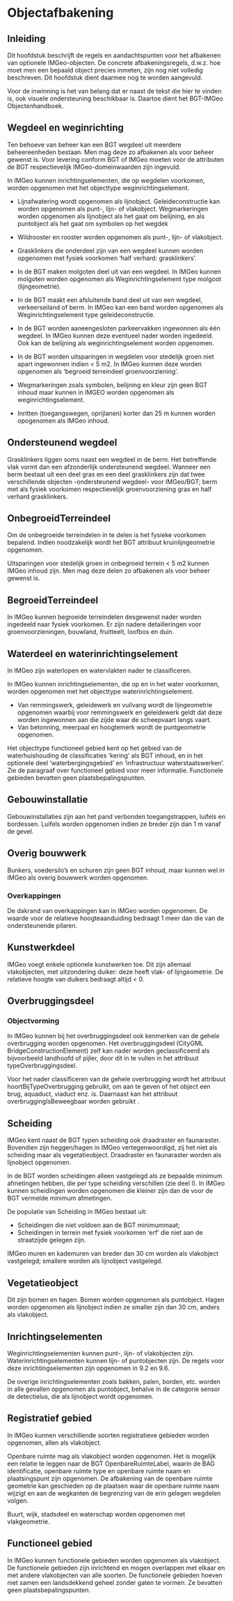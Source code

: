 # Objectafbakening

## Inleiding

Dit hoofdstuk beschrijft de regels en aandachtspunten voor het afbakenen van optionele IMGeo-objecten. De concrete afbakeningsregels, d.w.z. hoe moet men een bepaald object precies inmeten, zijn nog niet volledig beschreven. Dit hoofdstuk dient daarmee nog te worden aangevuld.

Voor de inwinning is het van belang dat er naast de tekst die hier te vinden is, ook visuele ondersteuning beschikbaar is. Daartoe dient het BGT-IMGeo Objectenhandboek.

## Wegdeel en weginrichting

Ten behoeve van beheer kan een BGT wegdeel uit meerdere beheereenheden bestaan. Men mag deze zo afbakenen als voor beheer gewenst is. Voor levering conform BGT of IMGeo moeten voor de attributen de BGT respectievelijk IMGeo-domeinwaarden zijn ingevuld.

In IMGeo kunnen inrichtingselementen, die op wegdelen voorkomen, worden opgenomen met het objecttype weginrichtingselement.

-   Lijnafwatering wordt opgenomen als lijnobject. Geleideconstructie kan worden opgenomen als punt-, lijn- of vlakobject. Wegmarkeringen worden opgenomen als lijnobject als het gaat om belijning, en als puntobject als het gaat om
    symbolen op het wegdek

-   Wildrooster en rooster worden opgenomen als punt-, lijn- of vlakobject.

-   Grasklinkers die onderdeel zijn van een wegdeel kunnen worden opgenomen met fysiek voorkomen ‘half verhard: grasklinkers’.

-   In de BGT maken molgoten deel uit van een wegdeel. In IMGeo kunnen molgoten worden opgenomen als Weginrichtingselement type molgoot (lijngeometrie).

-   In de BGT maakt een afsluitende band deel uit van een wegdeel, verkeerseiland of berm. In IMGeo kan een band worden opgenomen als Weginrichtingselement type geleideconstructie.

-   In de BGT worden aaneengesloten parkeervakken ingewonnen als één wegdeel. In IMGeo kunnen deze eventueel nader worden ingedeeld. Ook kan de belijning als weginrichtingselement worden opgenomen.

-   In de BGT worden uitsparingen in wegdelen voor stedelijk groen niet apart ingewonnen indien \< 5 m2. In IMGeo kunnen deze worden opgenomen als ‘begroeid terreindeel groenvoorziening’.

-   Wegmarkeringen zoals symbolen, belijning en kleur zijn geen BGT inhoud maar kunnen in IMGEO worden opgenomen als weginrichtingselement.

-   Inritten (toegangswegen, oprijlanen) korter dan 25 m kunnen worden opogenomen als IMGeo inhoud.

## Ondersteunend wegdeel

Grasklinkers liggen soms naast een wegdeel in de berm. Het betreffende vlak vormt dan een afzonderlijk ondersteunend wegdeel. Wanneer een berm bestaat uit een deel gras en een deel grasklinkers zijn dat twee verschillende objecten
-ondersteunend wegdeel- voor IMGeo/BGT; berm met als fysiek voorkomen respectievelijk groenvoorziening gras en half verhard grasklinkers.

## OnbegroeidTerreindeel

Om de onbegroeide terreindelen in te delen is het fysieke voorkomen bepalend.
Indien noodzakelijk wordt het BGT attribuut kruinlijngeometrie opgenomen.

Uitsparingen voor stedelijk groen in onbegroeid terrein \< 5 m2 kunnen IMGeo inhoud zijn. Men mag deze delen zo afbakenen als voor beheer gewenst is.

## BegroeidTerreindeel

In IMGeo kunnen begroeide terreindelen desgewenst nader worden ingedeeld naar fysiek voorkomen. Er zijn nadere detailleringen voor groenvoorzieningen,
bouwland, fruitteelt, loofbos en duin.

## Waterdeel en waterinrichtingselement

In IMGeo zijn waterlopen en watervlakten nader te classificeren.

In IMGeo kunnen inrichtingselementen, die op en in het water voorkomen, worden opgenomen met het objecttype waterinrichtingselement.

-   Van remmingswerk, geleidewerk en vuilvang wordt de lijngeometrie opgenomen waarbij voor remmingswerk en geleidewerk geldt dat deze worden ingewonnen aan die zijde waar de scheepvaart langs vaart.
-   Van betonning, meerpaal en hoogtemerk wordt de puntgeometrie opgenomen.

Het objecttype functioneel gebied kent op het gebied van de waterhuishouding de classificaties ‘kering’ als BGT inhoud, en in het optionele deel ‘waterbergingsgebied’ en ‘infrastructuur waterstaatswerken’. Zie de paragraaf
over functioneel gebied voor meer informatie.
Functionele gebieden bevatten geen plaatsbepalingspunten.

## Gebouwinstallatie

Gebouwinstallaties zijn aan het pand verbonden toegangstrappen, luifels en bordessen. Luifels worden opgenomen indien ze breder zijn dan 1 m vanaf de gevel.

## Overig bouwwerk

Bunkers, voedersilo’s en schuren zijn geen BGT inhoud, maar kunnen wel in IMGeo als overig bouwwerk worden opgenomen.

### Overkappingen

De dakrand van overkappingen kan in IMGeo worden opgenomen. De waarde voor de relatieve hoogteaanduiding bedraagt 1 meer dan die van de ondersteunende
pilaren.

## Kunstwerkdeel

IMGeo voegt enkele optionele kunstwerken toe. Dit zijn allemaal vlakobjecten, met uitzondering duiker: deze heeft vlak- of lijngeometrie.
De relatieve hoogte van duikers bedraagt altijd < 0.

## Overbruggingsdeel

### Objectvorming

In IMGeo kunnen bij het overbruggingsdeel ook kenmerken van de gehele overbrugging worden opgenomen. Het overbruggingsdeel (CityGML BridgeConstructionElement) zelf kan nader worden geclassificeerd als bijvoorbeeld landhoofd of pijler, door dit in te vullen in het attribuut typeOverbruggingsdeel.

Voor het nader classificeren van de gehele overbrugging wordt het attribuut
hoortBijTypeOverbrugging gebruikt, om aan te geven of het object een brug,
aquaduct, viaduct enz. is. Daarnaast kan het attribuut overbruggingIsBeweegbaar
worden gebruikt .

## Scheiding

IMGeo kent naast de BGT typen scheiding ook draadraster en faunaraster. Bovendien zijn heggen/hagen in IMGeo vertegenwoordigd, zij het niet als scheiding maar als vegetatieobject. Draadraster en faunaraster worden als lijnobject opgenomen.

In de BGT worden scheidingen alleen vastgelegd als ze bepaalde minimum afmetingen hebben, die per type scheiding verschillen (zie deel I). In IMGeo kunnen scheidingen worden opgenomen die kleiner zijn dan de voor de BGT vermelde minimum afmetingen.

De populatie van Scheiding in IMGeo bestaat uit:

-   Scheidingen die niet voldoen aan de BGT minimummaat;
-   Scheidingen in terrein met fysiek voorkomen ‘erf’ die niet aan de straatzijde gelegen zijn.

IMGeo muren en kademuren van breder dan 30 cm worden als vlakobject vastgelegd; smallere worden als lijnobject vastgelegd.

## Vegetatieobject

Dit zijn bomen en hagen. Bomen worden opgenomen als puntobject. Hagen worden opgenomen als lijnobject indien ze smaller zijn dan 30 cm, anders als vlakobject.

## Inrichtingselementen

Weginrichtingselementen kunnen punt-, lijn- of vlakobjecten zijn.
Waterinrichtingselementen kunnen lijn- of puntobjecten zijn. De regels voor deze inrichtingselementen zijn opgenomen in 9.2 en 9.6.

De overige inrichtingselementen zoals bakken, palen, borden, etc. worden in alle gevallen opgenomen als puntobject, behalve in de categorie sensor de detectielus, die als lijnobject wordt opgenomen.

## Registratief gebied

In IMGeo kunnen verschillende soorten registratieve gebieden worden opgenomen, allen als vlakobject.

Openbare ruimte mag als vlakobject worden opgenomen. Het is mogelijk een relatie te leggen naar de BGT OpenbareRuimteLabel, waarin de BAG identificatie, openbare ruimte type en openbare ruimte naam en plaatsingspunt zijn opgenomen. De afbakening van de openbare ruimte geometrie kan geschieden op de plaatsen waar de openbare ruimte naam wijzigt en aan de wegkanten de begrenzing van de erin gelegen wegdelen volgen.

Buurt, wijk, stadsdeel en waterschap worden opgenomen met vlakgeometrie.

## Functioneel gebied

In IMGeo kunnen functionele gebieden worden opgenomen als vlakobject. De functionele gebieden zijn inrichtend en mogen overlappen met elkaar en met andere vlakobjecten van alle soorten. De functionele gebieden hoeven niet samen
een landsdekkend geheel zonder gaten te vormen. Ze bevatten geen plaatsbepalingspunten.
